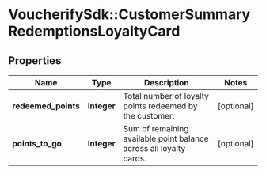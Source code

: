 # VoucherifySdk::CustomerSummaryRedemptionsLoyaltyCard

## Properties

| Name | Type | Description | Notes |
| ---- | ---- | ----------- | ----- |
| **redeemed_points** | **Integer** | Total number of loyalty points redeemed by the customer. | [optional] |
| **points_to_go** | **Integer** | Sum of remaining available point balance across all loyalty cards. | [optional] |

